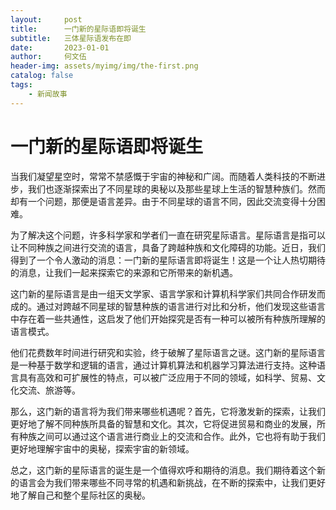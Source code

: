 ```yaml
---
layout:     post
title:      一门新的星际语即将诞生
subtitle:   三体星际语发布在即
date:       2023-01-01
author:     何文伍
header-img: assets/myimg/img/the-first.png
catalog: false
tags:
    - 新闻故事
---
```



# 一门新的星际语即将诞生

当我们凝望星空时，常常不禁感慨于宇宙的神秘和广阔。而随着人类科技的不断进步，我们也逐渐探索出了不同星球的奥秘以及那些星球上生活的智慧种族们。然而却有一个问题，那便是语言差异。由于不同星球的语言不同，因此交流变得十分困难。

为了解决这个问题，许多科学家和学者们一直在研究星际语言。星际语言是指可以让不同种族之间进行交流的语言，具备了跨越种族和文化障碍的功能。近日，我们得到了一个令人激动的消息：一门新的星际语言即将诞生！这是一个让人热切期待的消息，让我们一起来探索它的来源和它所带来的新机遇。

这门新的星际语言是由一组天文学家、语言学家和计算机科学家们共同合作研发而成的。通过对跨越不同星球的智慧种族的语言进行对比和分析，他们发现这些语言中存在着一些共通性，这启发了他们开始探究是否有一种可以被所有种族所理解的语言模式。

他们花费数年时间进行研究和实验，终于破解了星际语言之谜。这门新的星际语言是一种基于数学和逻辑的语言，通过计算机算法和机器学习算法进行支持。这种语言具有高效和可扩展性的特点，可以被广泛应用于不同的领域，如科学、贸易、文化交流、旅游等。

那么，这门新的语言将为我们带来哪些机遇呢？首先，它将激发新的探索，让我们更好地了解不同种族所具备的智慧和文化。其次，它将促进贸易和商业的发展，所有种族之间可以通过这个语言进行商业上的交流和合作。此外，它也将有助于我们更好地理解宇宙中的奥秘，探索宇宙的新领域。

总之，这门新的星际语言的诞生是一个值得欢呼和期待的消息。我们期待着这个新的语言会为我们带来哪些不同寻常的机遇和新挑战，在不断的探索中，让我们更好地了解自己和整个星际社区的奥秘。

